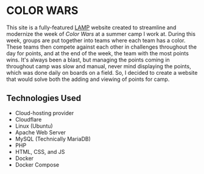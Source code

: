 # **COLOR WARS**

This site is a fully-featured [LAMP](https://en.wikipedia.org/wiki/LAMP_(software_bundle)) website created to streamline
and modernize the week of *Color Wars* at a summer camp I work at. During this week, groups are put together into teams
where each team has a color. These teams then compete against each other in challenges throughout the day for points, and
at the end of the week, the team with the most points wins. It's always been a blast, but managing the points coming in
throughout camp was slow and manual, never mind displaying the points, which was done daily on boards on a field. So,
I decided to create a website that would solve both the adding and viewing of points for camp.

## Technologies Used

- Cloud-hosting provider
- Cloudflare
- Linux (Ubuntu)
- Apache Web Server
- MySQL (Technically MariaDB)
- PHP
- HTML, CSS, and JS
- Docker
- Docker Compose